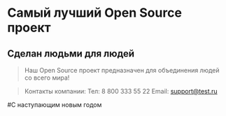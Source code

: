 # Самый лучший Open Source проект

## Сделан людьми для людей

> Наш Open Source проект предназначен для объединения людей со всего мира!

> Контакты компании:
> Тел: 8 800 333 55 22
> Email: support@test.ru 

#С наступающим новым годом
